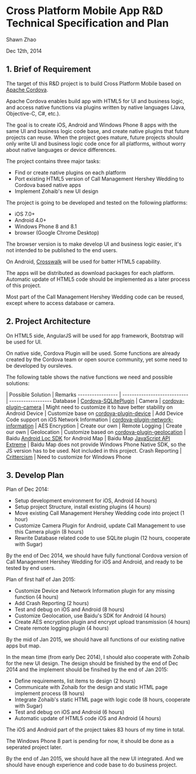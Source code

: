 # Cross Platform Mobile App R&D Technical Specification and Plan

Shawn Zhao

Dec 12th, 2014

## 1. Brief of Requirement

The target of this R&D project is to build Cross Platform Mobile based on [Apache Cordova](http://cordova.apache.org/).

Apache Cordova enables build app with HTML5 for UI and business logic, and access native functions via plugins written by native languages (Java, Objective-C, C#, etc.).

The goal is to create iOS, Android and Windows Phone 8 apps with the same UI and business logic code base, and create native plugins that future projects can reuse. When the project goes mature, future projects should only write UI and business logic code once for all platforms, without worry about native languages or device differences.

The project contains three major tasks:

 * Find or create native plugins on each platform
 * Port existing HTML5 version of Call Management Hershey Wedding to Cordova based native apps
 * Implement Zohaib's new UI design
 
The project is going to be developed and tested on the following platforms:

 * iOS 7.0+
 * Android 4.0+
 * Windows Phone 8 and 8.1
 * browser (Google Chrome Desktop)

The browser version is to make develop UI and business logic easier, it's not intended to be published to the end users.

On Android, [Crosswalk](https://crosswalk-project.org/) will be used for batter HTML5 capability.
 
The apps will be distributed as download packages for each platform. Automatic update of HTML5 code should be implemented as a later process of this project.
 
Most part of the Call Management Hershey Wedding code can be reused, except where to access database or camera.

## 2. Project Architecture

On HTML5 side, AngularJS will be used for app framework, Bootstrap will be used for UI.

On native side, Cordova Plugin will be used. Some functions are already created by the Cordova team or open source community, yet some need to be developed by oursleves.

The following table shows the native functions we need and possible solutions:

 | Possible Solution                        | Remarks 
 ----------------- | ---------------------------- | ------------------ 
Database | [Cordova-SQLitePlugin](https://github.com/brodysoft/Cordova-SQLitePlugin) |
Camera | [cordova-plugin-camera](https://github.com/apache/cordova-plugin-camera) | Might need to customize it to have better stability on Android
Device | Customize base on [cordova-plugin-device](https://github.com/apache/cordova-plugin-device) | Add Device Code support on iOS
Network Information | [cordova-plugin-network-information](https://github.com/apache/cordova-plugin-network-information) |
AES Encryption | Create our own |
Remote Logging | Create our own |
Geolocation | Customize based on [cordova-plugin-geolocation](https://github.com/apache/cordova-plugin-geolocation) | Baidu [Android Loc SDK](http://developer.baidu.com/map/index.php?title=android-locsdk) for Android
Map | Baidu Map [JavaScript API Extreme](http://developer.baidu.com/map/index.php?title=jsextreme) | Baidu Map does not provide Windows Phone Native SDK, so the JS version has to be used. Not included in this project.
Crash Reporting | [Crittercism](http://docs.crittercism.com/development_platforms/phonegap.html) | Need to customize for Windows Phone

## 3. Develop Plan

Plan of Dec 2014:

 * Setup development environment for iOS, Android (4 hours)
 * Setup project Structure, install existing plugins (4 hours)
 * Move existing Call Management Hershey Wedding code into project (1 hour)
 * Customize Camera Plugin for Android, update Call Management to use this Camera plugin (8 hours)
 * Rewrite Database related code to use SQLite plugin (12 hours, cooperate with Sugar)

By the end of Dec 2014, we should have fully functional Cordova version of Call Management Hershey Wedding for iOS and Android, and ready to be tested by end users.

Plan of first half of Jan 2015:

 * Customize Device and Network Information plugin for any missing function (4 hours)
 * Add Crash Reporting (2 hours)
 * Test and debug on iOS and Android (8 hours)
 * Customize Geolocation, use Baidu's SDK for Android (4 hours)
 * Create AES encryption plugin and encrypt upload transmission (4 hours)
 * Create remote logging plugin (4 hours)
 
By the mid of Jan 2015, we should have all functions of our existing native apps but map.

In the mean time (from early Dec 2014), I should also cooperate with Zohaib for the new UI design. The design should be finished by the end of Dec 2014 and the implement should be finsihed by the end of Jan 2015:

 * Define requirements, list items to design (2 hours)
 * Communicate with Zohaib for the design and static HTML page implement process (8 hours)
 * Integrate Zohaib's static HTML page with logic code (8 hours, cooperate with Sugar)
 * Test and debug on iOS and Android (6 hours)
 * Automatic update of HTML5 code iOS and Android (4 hours)

The iOS and Android part of the project takes 83 hours of my time in total.

The Windows Phone 8 part is pending for now, it should be done as a seperated project later.

By the end of Jan 2015, we should have all the new UI integrated. And we should have enough experience and code base to do business project.
